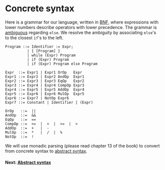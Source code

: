# Concrete syntax

Here is a grammar for our language, written in [BNF](https://en.wikipedia.org/wiki/Backus%E2%80%93Naur_form), where expressions with lower numbers describe operators with lower precedence.
The grammar is [ambiguous](https://en.wikipedia.org/wiki/Ambiguous_grammar) regarding `else`. We resolve the ambiguity by associating `else`'s to the closest `if`'s to the left.
```
Program ::= Identifier := Expr;
          | { [Program] }
          | while (Expr) Program
          | if (Expr) Program
          | if (Expr) Program else Program

Expr  ::= Expr1 | Expr1 OrOp   Expr
Expr1 ::= Expr2 | Expr2 AndOp  Expr1
Expr2 ::= Expr3 | Expr3 EqOp   Expr2
Expr3 ::= Expr4 | Expr4 CompOp Expr3
Expr4 ::= Expr5 | Expr5 AddOp  Expr4
Expr5 ::= Expr6 | Expr6 MulOp  Expr5
Expr6 ::= Expr7 | NotOp Expr6
Expr7 ::= Constant | Identifier | (Expr)

OrOp   ::=  ||
AndOp  ::=  &&
EqOp   ::=  ==
CompOp ::=  <=  |  <  |  >=  |  >
AddOp  ::=  +   |  -
MulOp  ::=  *   |  /  |  %
NotOp  ::=  !
```
We will use monadic parsing (please read chapter 13 of the book) to convert from concrete syntax to [abstract syntax](AbstractSyntax.md).

#### Next: [Abstract syntax](AbstractSyntax.md)
